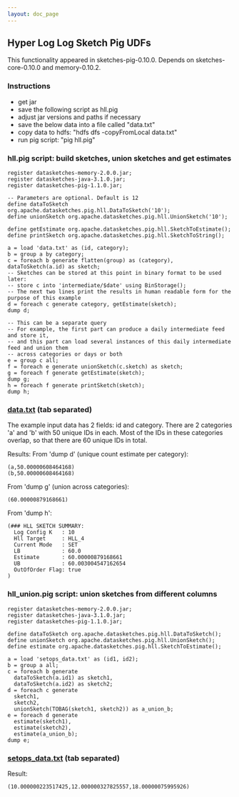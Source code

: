 ```yaml
---
layout: doc_page
---
```

<!--
    Licensed to the Apache Software Foundation (ASF) under one
    or more contributor license agreements.  See the NOTICE file
    distributed with this work for additional information
    regarding copyright ownership.  The ASF licenses this file
    to you under the Apache License, Version 2.0 (the
    "License"); you may not use this file except in compliance
    with the License.  You may obtain a copy of the License at

      http://www.apache.org/licenses/LICENSE-2.0

    Unless required by applicable law or agreed to in writing,
    software distributed under the License is distributed on an
    "AS IS" BASIS, WITHOUT WARRANTIES OR CONDITIONS OF ANY
    KIND, either express or implied.  See the License for the
    specific language governing permissions and limitations
    under the License.
-->
## Hyper Log Log Sketch Pig UDFs

This functionality appeared in sketches-pig-0.10.0. Depends on sketches-core-0.10.0 and memory-0.10.2.

### Instructions

* get jar
* save the following script as hll.pig
* adjust jar versions and paths if necessary
* save the below data into a file called "data.txt"
* copy data to hdfs: "hdfs dfs -copyFromLocal data.txt"
* run pig script: "pig hll.pig"

### hll.pig script: build sketches, union sketches and get estimates

    register datasketches-memory-2.0.0.jar;
    register datasketches-java-3.1.0.jar;
    register datasketches-pig-1.1.0.jar;

    -- Parameters are optional. Default is 12
    define dataToSketch org.apache.datasketches.pig.hll.DataToSketch('10');
    define unionSketch org.apache.datasketches.pig.hll.UnionSketch('10');
 
    define getEstimate org.apache.datasketches.pig.hll.SketchToEstimate();
    define printSketch org.apache.datasketches.pig.hll.SketchToString();

    a = load 'data.txt' as (id, category);
    b = group a by category;
    c = foreach b generate flatten(group) as (category), dataToSketch(a.id) as sketch;
    -- Sketches can be stored at this point in binary format to be used later:
    -- store c into 'intermediate/$date' using BinStorage();
    -- The next two lines print the results in human readable form for the purpose of this example
    d = foreach c generate category, getEstimate(sketch);    
    dump d;

    -- This can be a separate query
    -- For example, the first part can produce a daily intermediate feed and store it,
    -- and this part can load several instances of this daily intermediate feed and union them
    -- across categories or days or both
    e = group c all;
    f = foreach e generate unionSketch(c.sketch) as sketch;
    g = foreach f generate getEstimate(sketch);  
    dump g;
    h = foreach f generate printSketch(sketch);
    dump h;

### [data.txt]({{site.docs_dir}}/Theta/data.txt) (tab separated)

The example input data has 2 fields: id and category.
There are 2 categories 'a' and 'b' with 50 unique IDs in each.
Most of the IDs in these categories overlap, so that there are 60 unique IDs in total.

Results:
From 'dump d' (unique count estimate per category):

    (a,50.00000608464168)
    (b,50.00000608464168)

From 'dump g' (union across categories):

    (60.00000879168661)

From 'dump h':

    (### HLL SKETCH SUMMARY: 
      Log Config K   : 10
      Hll Target     : HLL_4
      Current Mode   : SET
      LB             : 60.0
      Estimate       : 60.00000879168661
      UB             : 60.003004547162654
      OutOfOrder Flag: true
    )

### hll_union.pig script: union sketches from different columns

    register datasketches-memory-2.0.0.jar;
    register datasketches-java-3.1.0.jar;
    register datasketches-pig-1.1.0.jar;

    define dataToSketch org.apache.datasketches.pig.hll.DataToSketch();
    define unionSketch org.apache.datasketches.pig.hll.UnionSketch();
    define estimate org.apache.datasketches.pig.hll.SketchToEstimate();

    a = load 'setops_data.txt' as (id1, id2);
    b = group a all;
    c = foreach b generate
      dataToSketch(a.id1) as sketch1,
      dataToSketch(a.id2) as sketch2;
    d = foreach c generate
      sketch1,
      sketch2,
      unionSketch(TOBAG(sketch1, sketch2)) as a_union_b;
    e = foreach d generate
      estimate(sketch1),
      estimate(sketch2),
      estimate(a_union_b);
    dump e;

### [setops_data.txt]({{site.docs_dir}}/Theta/setops_data.txt) (tab separated)

Result:

    (10.000000223517425,12.000000327825557,18.00000075995926)
